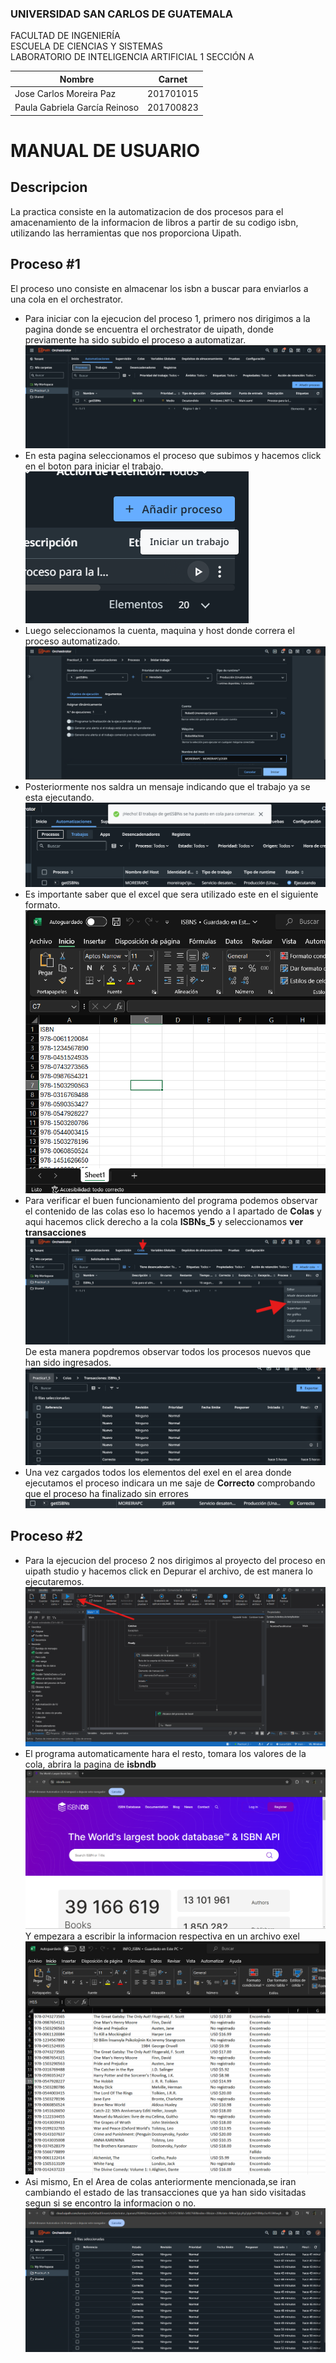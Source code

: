 
### UNIVERSIDAD SAN CARLOS DE GUATEMALA
FACULTAD DE INGENIERÍA  
ESCUELA DE CIENCIAS Y SISTEMAS  
LABORATORIO DE INTELIGENCIA ARTIFICIAL 1
SECCIÓN A

|  Nombre | Carnet  |
| ------------ | ------------ |
| Jose Carlos Moreira Paz | 201701015 |
| Paula Gabriela García Reinoso | 201700823 |

# MANUAL DE USUARIO
## Descripcion 
La practica consiste en la automatizacion de dos procesos para el amacenamiento de la informacion de libros a partir de su codigo isbn, utilizando las herramientas que nos proporciona Uipath.
## Proceso #1
El proceso uno consiste en almacenar los isbn a buscar para enviarlos a una cola en el orchestrator.

- Para iniciar con la ejecucion del proceso 1, primero nos dirigimos a la pagina donde se encuentra el orchestrator de uipath, donde previamente ha sido subido el proceso a automatizar. 
![](img/orchestrator.png)  
- En esta pagina seleccionamos el proceso que subimos y hacemos click en el boton para iniciar el trabajo.   
![](img/execute.png)  
- Luego seleccionamos la cuenta, maquina y host donde correra el proceso automatizado.
![](img/execute2.png)  
- Posteriormente nos saldra un mensaje indicando que el trabajo ya se esta ejecutando.
![](img/execute3.png)  
- Es importante saber que el excel que sera utilizado este en el siguiente formato.
![](img/excel1.png)
- Para verificar el buen funcionamiento del programa podemos observar el contenido de las colas eso lo hacemos yendo a l apartado de **Colas** y aqui hacemos click derecho a la cola **ISBNs_5** y seleccionamos **ver transacciones** 
![](img/cola.png)  
De esta manera popdremos observar todos los procesos nuevos que han sido ingresados.
![](img/cola1.png)  
- Una vez cargados todos los elementos del exel en el area donde ejecutamos el proceso indicara un me saje de **Correcto** comprobando que el proceso ha finalizado sin errores
![](img/success.png)  

## Proceso #2
- Para la ejecucion del proceso 2 nos dirigimos al proyecto del proceso en uipath studio y hacemos click en Depurar el archivo, de est manera lo ejecutaremos.
![](img/p2.png)  
- El programa automaticamente hara el resto, tomara los valores de la cola, abrira la pagina de **isbndb**
![](img/isbn.png)  
    Y empezara a escribir la informacion respectiva en un archivo exel
![](img/excel2.png) 
- Asi mismo, En el Area de colas anteriormente mencionada,se iran cambiando el estado de las transacciones que ya han sido visitadas segun si se encontro la informacion o no. 
![](img/cola3.png)  


